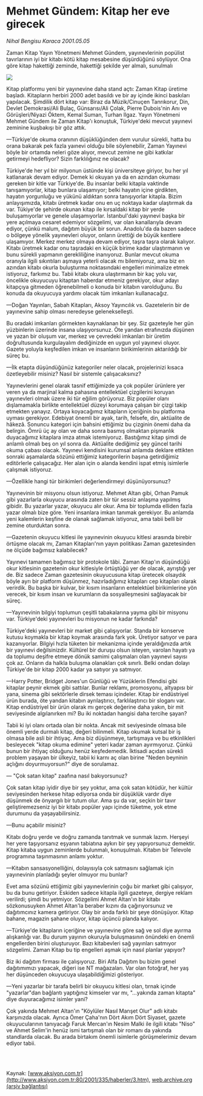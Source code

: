 # Mehmet Gündem: Kitap her eve girecek

*Nihal Bengisu Karaca 2001.05.05*

<div>
 <p class="spot">
  Zaman Kitap Yayın  Yönetmeni Mehmet  Gündem, yayınevlerinin  popülist tavırlarının iyi  bir kitabı kötü kitap  mesabesine  düşürdüğünü söylüyor.  Ona göre kitap hakettiği  zeminde, hakettiği  şekilde yer almalı,  sunulmalı
 </p>
 <p class="metin">
 </p>
 <img border="0" src="/web/20020215052509im_/http://www.aksiyon.com.tr/2001/335/resimler/Kitap.jpg"/>
 <p class="metin">
  Kitap platformu yeni bir yayınevine daha stand açtı: Zaman Kitap üretime başladı. Kitapların herbiri 2000 adet basıldı ve bir ay içinde ikinci baskıları yapılacak. Şimdilik dört kitap var: Biraz da Müzik/Cinuçen Tanrıkorur, Din, Devlet Demokrasi/Ali Bulaç, Günsarısı/Ali Çolak, Pierre Dubois'nin Anı ve Görüşleri/Niyazi Öktem, Kemal Suman, Turhan Ilgaz. Yayın Yönetmeni Mehmet Gündem ile Zaman Kitap'ı konuştuk, Türkiye'deki mevcut yayınevi zeminine kuşbakışı bir göz attık.
 </p>
 <p class="arabaslik">
  —Türkiye'de okuma oranının düşüklüğünden dem vurulur sürekli, hatta bu orana bakarak pek fazla yaınevi olduğu bile söylenebilir, Zaman Yayınevi böyle bir ortamda neleri göze alıyor, mevcut zemine ne gibi katkılar getirmeyi hedefliyor? Sizin farklılığınız ne olacak?
 </p>
 <p class="metin">
  Türkiye'de her yıl bir milyonun üstünde kişi üniversiteye giriyor, bu her yıl katlanarak devam ediyor. Demek ki okuyan ya da en azından okuması gereken bir kitle var Türkiye'de. Bu insanlar belki kitapla vaktinde tanışamıyorlar, kitap bunlara ulaşamıyor; belki hayatın içine girdikten, hayatın yorgunluğu ve yükünü aldıktan sonra tanışıyorlar kitapla. Bizim anlayışımızda, kitabı üretmek kadar onu en uç noktaya kadar ulaştırmak da var. Tükiye'de şehirde okunan kitap ile kırsaldaki kitap bir yerde buluşamıyorlar ve genele ulaşamıyorlar. İstanbul'daki yayınevi başka bir yere açılmaya cesaret edemiyor sözgelimi, var olan kanallarıyla devam ediyor, çünkü malum, dağıtım büyük bir sorun. Anadolu'da da bazen sadece o bölgeye yönelik yayınevleri oluyor, onların ürettiği de büyük kentlere ulaşamıyor. Merkez merkez olmaya devam ediyor, taşra taşra olarak kalıyor. Kitabı üretmek kadar onu taşradaki en küçük birime kadar ulaştırmanın ve bunu sürekli yapmanın gerekliliğine inanıyoruz. Bunlar mevcut okuma oranıyla ilgili sıkıntıları aşmaya yeterli olacak mı bilemiyoruz, ama biz en azından kitabı okurla buluşturma noktasındaki engelleri minimalize etmek istiyoruz, farkımız bu. Tabii kitabı okura ulaştırmanın bir kaç yolu var, öncelikle okuyucuyu kitaptan haberdar etmeniz gerekiyor, okur adayı kitapçıya gitmeden öğrenebilmeli o konuda bir kitabın varolduğunu. Bu konuda da okuyucuya yardımı olacak tüm imkanları kullanacağız.
 </p>
 <p class="arabaslik">
  —Doğan Yayınları, Sabah Kitapları, Aksoy Yayıncılık vs. Gazetelerin bir de yayınevine sahip olması neredeyse gelenekselleşti.
 </p>
 <p class="metin">
  Bu oradaki imkanları görmekten kaynaklanan bir şey. Siz gazeteyle her gün yüzbinlerin üzerinde insana ulaşıyorsunuz. Öte yandan etrafınızda düşünen ve yazan bir oluşum var, merkez ve çevredeki imkanları bir üretim doğrultusunda kurgulayalım dediğinizde en uygun yol yayınevi oluyor. Gazete yoluyla keşfedilen imkan ve insanların birikimlerinin aktarıldığı bir süreç bu.
 </p>
 <p class="arabaslik">
  —İlk etapta düşündüğünüz kategoriler neler olacak, projelerinizi kısaca özetleyebilir misiniz? Nasıl bir sistemle çalışacaksınız?
 </p>
 <p class="metin">
  Yayınevlerini genel olarak tasnif ettiğimizde ya çok popüler ürünlere yer veren ya da marjinal kalma pahasına entellektüel çizgilerini koruyan yayınevleri olmak üzere iki tür eğilim görüyoruz. Biz popüler olanı dışlamamakla birlikte entellektüel düzeyi korumaya çalışan bir çizgi takip etmekten yanayız. Ortaya koyacağımız kitapların içeriğinin bu platforma uyması gerekiyor. Edebiyat önemli bir ayak, tarih, felsefe, din, aktüalite de hâkezâ. Sonuncu kategori için bahsini ettiğimiz bu çizginin önemi daha da belirgin. Ömrü üç ay olan ve daha sonra basmış olmaktan pişmanlık duyacağımız kitaplara imza atmak istemiyoruz. Bastığımız kitap şimdi de anlamlı olmalı beş on yıl sonra da. Aktüalite dediğimiz şey güncel tarihi okuma çabası olacak. Yayınevi kendisini kurumsal anlamda deklare ettikten sonraki aşamalarda sözünü ettiğimiz kategorilerin başına getirdiğimiz editörlerle çalışacağız. Her alan için o alanda kendini ispat etmiş isimlerle çalışmak istiyoruz.
 </p>
 <p class="arabaslik">
  —Özellikle hangi tür birikimleri değerlendirmeyi düşünüyorsunuz?
 </p>
 <p class="metin">
  Yayınevinin bir misyonu olsun istiyoruz. Mehmet Altan gibi, Orhan Pamuk gibi yazarlarla okuyucu arasında zaten bir tür sessiz anlaşma yapılmış gibidir. Bu yazarlar yazar, okuyucu alır okur. Ama bir toplumda elliden fazla yazar olmalı bize göre. Yeni insanlara imkan tanımak gerekiyor. Bu anlamda yeni kalemlerin keşfine de olanak sağlamak istiyoruz, ama tabii belli bir zemine oturduktan sonra.
 </p>
 <p class="arabaslik">
  —Gazetenin okuyucu kitlesi ile yayınevinin okuyucu kitlesi arasında birebir örtüşme olacak mı, Zaman Kitapları'nın yayın politikası Zaman gazetesinden ne ölçüde bağımsız kalabilecek?
 </p>
 <p class="metin">
  Yayınevi tamamen bağımsız bir protokole tâbi. Zaman Kitap'ın düşündüğü okur kitlesinin gazetenin okur kitlesiyle örtüştüğü yer de olacak, ayrıştığı yer de. Biz sadece Zaman gazetesinin okuyucusuna kitap üretecek olsaydık böyle ayrı bir platform düşünmez, hazırladığımız kitapları cep kitapları olarak verirdik. Bu başka bir kulvar, bir kısım insanların entelektüel birikimlerine yön verecek, bir kısım insan ve kurumların da sosyalleşmesini sağlayacak bir süreç.
 </p>
 <p class="arabaslik">
  —Yayınevinin bilgiyi toplumun çeşitli tabakalarına yayma gibi bir misyonu var. Türkiye'deki yayınevleri bu misyonun ne kadar farkında?
 </p>
 <p class="metin">
  Türkiye'deki yayınevleri bir market gibi çalışıyorlar. Standa bir konserve kutusu koymakla bir kitap koymak arasında fark yok. Üretiyor satıyor ve para kazanıyorlar. Bilgiyi hızla tüketen bir mekanizma içinde yeraldığınızda artık bir yayınevi değilsinizdir. Kültürel bir duruşu olsun isteyen, varolan hayatı ya da toplumu deşifre etmeye dönük samimi çalışmaları olan yayınevi sayısı çok az. Onların da halkla buluşma olanakları çok sınırlı. Belki ondan dolayı Türkiye'de bir kitap 2000 kadar ya satıyor ya satmıyor.
 </p>
 <p class="arabaslik">
  —Harry Potter, Bridget Jones'un Günlüğü ve Yüzüklerin Efendisi gibi kitaplar peynir ekmek gibi sattılar. Bunlar reklamı, promosyonu, altyapısı bir yana, sinema gibi sektörlerle dirsek teması içindeler. Kitap bir endüstriyel ürün burada, öte yandan kitabın ayrılaştırıcı, farklılaştırıcı bir sloganı var. Kitap endüstriyel bir ürün olarak mı gerçek değerine daha yakın, bir mit seviyesinde algılanırken mi? Bu iki noktadan hangisi daha tercihe şayan?
 </p>
 <p class="metin">
  Tabii ki iyi olanı ortada olan bir nokta. Ancak mit seviyesinde olmasa bile önemli yerde durmalı kitap, değeri bilinmeli. Kitap okumak kutsal bir iş olmasa bile asli bir ihtiyaç. Ama biz düşünmeye, tartışmaya ve bu etkinlikleri besleyecek "kitap okuma edimine" yeteri kadar zaman ayırmıyoruz. Çünkü bunun bir ihtiyaç olduğunu henüz keşfedemedik. İktisadi açıdan sürekli problem yaşayan bir ülkeyiz, tabii ki karnı aç olan birine "Neden beyninin açlığını doyurmuyorsun?" diye de sorulamaz.
 </p>
 <p class="arabaslik">
  — "Çok satan kitap" zaafına nasıl bakıyorsunuz?
 </p>
 <p class="metin">
  Çok satan kitap iyidir diye bir şey yoktur, ama çok satan kötüdür, her kültür seviyesinden herkese hitap ediyorsa onda bir düşüklük vardır diye düşünmek de önyargılı bir tutum olur. Ama şu da var, seçkin bir tavır geliştiremezseniz iyi bir kitabı popüler yapı içinde tüketme, yok etme durumunu da yaşayabilirsiniz.
 </p>
 <p class="arabaslik">
  —Bunu açabilir misiniz?
 </p>
 <p class="metin">
  Kitabı doğru yerde ve doğru zamanda tanıtmak ve sunmak lazım. Herşeyi her yere taşıyorsanız eşyanın tabiatına aykırı bir şey yapıyorsunuz demektir. Kitap kitaba uygun zeminlerde bulunmalı, konuşulmalı. Kitabın bir Televole programına taşınmasının anlamı yoktur.
 </p>
 <p class="arabaslik">
  —Kitabın sansasyonelliğini, dolayısıyla çok satmasını sağlamak için yayınevinin planladığı şeyler olmuyor mu bunlar?
 </p>
 <p class="metin">
  Evet ama sözünü ettiğimiz gibi yayınevlerinin çoğu bir market gibi çalışıyor, bu da bunu getiriyor. Eskiden sadece kitapla ilgili gazeteye, dergiye reklam verilirdi; şimdi bu yetmiyor. Sözgelimi Ahmet Altan'ın bir kitabı sözkonusuyken Ahmet Altan'la beraber kızını da çağırıyorsunuz ve dağıtımcınız kamera getiriyor. Olay bir anda farklı bir şeye dönüşüyor. Kitap bahane, magazin şahane oluyor, kitap üçüncü planda kalıyor.
 </p>
 <p class="arabaslik">
  —Türkiye'de kitapların içeriğine ve yayınevine göre sağ ve sol diye ayırma alışkanlığı var. Bu durum yayının okuruyla buluşmasının önündeki en önemli engellerden birini oluşturuyor. Bazı kitabevleri sağ yayınları satmıyor sözgelimi. Zaman Kitap bu tip engelleri aşmak için nasıl planlar yapıyor?
 </p>
 <p class="metin">
  Biz iki dağıtım firması ile çalışıyoruz. Biri Alfa Dağıtım bu bizim genel dağıtımımızı yapacak, diğeri ise NT mağazaları. Var olan fotoğraf, her yaş her düşünceden okuyucuya ulaşabildiğimizi gösteriyor.
 </p>
 <p class="arabaslik">
  —Yeni yazarlar bir tarafa belirli bir okuyucu kitlesi olan, tırnak içinde "yazarlar"dan bağlantı yaptığınız kimseler var mı, "...yakında zaman kitapta" diye duyuracağımız isimler yani?
 </p>
 <p class="metin">
  Çok yakında Mehmet Altan'ın "Köylüler Nasıl Manşet Olur" adlı kitabı karşınızda olacak. Ayrıca Ömer Çaha'nın Dört Akım Dört Siyaset, gazete okuyucularının tanıyacağı Faruk Mercan'ın Nesim Malki ile ilgili kitabı "Niso" ve Ahmet Selim'in henüz ismi tartışmalı olan bir romanı da yakında standlarda olacak. Bu arada birtakım önemli isimlerle görüşmelerimiz devam ediyor tabii.
 </p>
 <p class="metin">
 </p>
 <br/>
 <br/>
</div>

Kaynak: [www.aksiyon.com.tr](http://www.aksiyon.com.tr:80/2001/335/haberler/3.htm), [web.archive.org (arşiv bağlantısı)](http://web.archive.org/web/20020215052509/http://www.aksiyon.com.tr:80/2001/335/haberler/3.htm)
